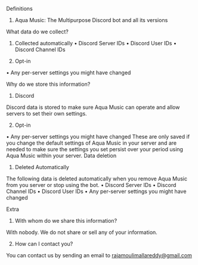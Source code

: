 Definitions
1. Aqua Music: The Multipurpose Discord bot and all its versions

What data do we collect?
1. Collected automatically
• Discord Server IDs
• Discord User IDs
• Discord Channel IDs

2. Opt-in

• Any per-server settings you might have changed

Why do we store this information?

1. Discord

Discord data is stored to make sure Aqua Music can operate and allow servers to set their own settings.

2. Opt-in

• Any per-server settings you might have changed
These are only saved if you change the default settings of Aqua Music in your server and are needed to make sure the settings you set persist over your period using Aqua Music within your server.
Data deletion

1. Deleted Automatically

The following data is deleted automatically when you remove Aqua Music from you server or stop using the bot.
• Discord Server IDs
• Discord Channel IDs
• Discord User IDs
• Any per-server settings you might have changed

Extra

1. With whom do we share this information?

With nobody. We do not share or sell any of your information.

2. How can I contact you?

You can contact us by sending an email to rajamoulimallareddy@gmail.com

